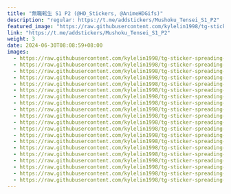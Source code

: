 ```yaml
---
title: "無職転生 S1 P2 (@HD_Stickers, @AnimeHDGifs)"
description: "regular: https://t.me/addstickers/Mushoku_Tensei_S1_P2"
featured_image: "https://raw.githubusercontent.com/kylelin1998/tg-sticker-spreading-worldwide-images/main/img/bfd2d022-c6d5-4494-8055-0b5c1f6c16d8.jpg"
link: "https://t.me/addstickers/Mushoku_Tensei_S1_P2"
weight: 3
date: 2024-06-30T08:08:59+08:00
images:
  - https://raw.githubusercontent.com/kylelin1998/tg-sticker-spreading-worldwide-images/main/img/bfd2d022-c6d5-4494-8055-0b5c1f6c16d8.jpg
  - https://raw.githubusercontent.com/kylelin1998/tg-sticker-spreading-worldwide-images/main/img/30c75424-3fd0-445d-9dd3-d8e936a12ddb.jpg
  - https://raw.githubusercontent.com/kylelin1998/tg-sticker-spreading-worldwide-images/main/img/34a62e8b-2dc7-48d2-add1-218c6c54dac4.jpg
  - https://raw.githubusercontent.com/kylelin1998/tg-sticker-spreading-worldwide-images/main/img/721799c2-f345-4e69-b0c3-b6cac6788a11.jpg
  - https://raw.githubusercontent.com/kylelin1998/tg-sticker-spreading-worldwide-images/main/img/0ef83ca9-7b37-4576-96f3-05f4ede346f0.jpg
  - https://raw.githubusercontent.com/kylelin1998/tg-sticker-spreading-worldwide-images/main/img/f3002372-d47d-403a-8a51-24703e95eedf.jpg
  - https://raw.githubusercontent.com/kylelin1998/tg-sticker-spreading-worldwide-images/main/img/b2051e87-ff5e-459a-b270-671096639a2c.jpg
  - https://raw.githubusercontent.com/kylelin1998/tg-sticker-spreading-worldwide-images/main/img/6cedaba7-8d63-4a49-885a-b069776971de.jpg
  - https://raw.githubusercontent.com/kylelin1998/tg-sticker-spreading-worldwide-images/main/img/efc41610-ea1f-4969-a09f-4deff9ee7400.jpg
  - https://raw.githubusercontent.com/kylelin1998/tg-sticker-spreading-worldwide-images/main/img/576f0c09-697b-4ce7-b226-88f36e2d5dad.jpg
  - https://raw.githubusercontent.com/kylelin1998/tg-sticker-spreading-worldwide-images/main/img/95248290-5a4c-4e1f-9e23-5e4747fae73e.jpg
  - https://raw.githubusercontent.com/kylelin1998/tg-sticker-spreading-worldwide-images/main/img/5b590344-d9b1-4b04-a902-123a2be45886.jpg
  - https://raw.githubusercontent.com/kylelin1998/tg-sticker-spreading-worldwide-images/main/img/799fd284-90a9-4bd6-95ce-e88e911df3ff.jpg
  - https://raw.githubusercontent.com/kylelin1998/tg-sticker-spreading-worldwide-images/main/img/600d02d3-8564-4f3d-9ac3-70a6171465fe.jpg
  - https://raw.githubusercontent.com/kylelin1998/tg-sticker-spreading-worldwide-images/main/img/90c78e7d-1731-4ff5-8297-65b83a702b3f.jpg
  - https://raw.githubusercontent.com/kylelin1998/tg-sticker-spreading-worldwide-images/main/img/98e52bc2-c8de-4afb-9673-3e259543affe.jpg
  - https://raw.githubusercontent.com/kylelin1998/tg-sticker-spreading-worldwide-images/main/img/8d0fa59e-ca63-4d97-9217-a7ef01684b4a.jpg
  - https://raw.githubusercontent.com/kylelin1998/tg-sticker-spreading-worldwide-images/main/img/ce169043-9121-4c68-9ee5-c9b505e886b0.jpg
  - https://raw.githubusercontent.com/kylelin1998/tg-sticker-spreading-worldwide-images/main/img/cc861db2-6749-4877-9f7c-0441974c4728.jpg
  - https://raw.githubusercontent.com/kylelin1998/tg-sticker-spreading-worldwide-images/main/img/b058b0ec-f54f-43b6-a34d-fa6cee062b6a.jpg
---
```

